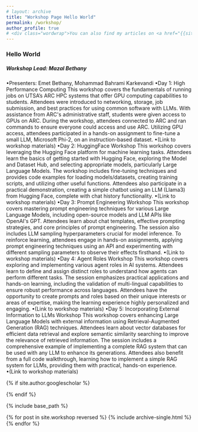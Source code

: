 ```yaml
---
# layout: archive
title: "Workshop Page Hello World"
permalink: /workshop/
author_profile: true
# <div class="wordwrap">You can also find my articles on <a href="{{site.author.googlescholar}}">my Google Scholar profile</a>.</div>
---
```

### Hello World ###
##### Workshop Lead: Mazal Bethany #####
•Presenters: Emet Bethany, Mohammad Bahrami Karkevandi
•Day 1: High Performance Computing
 This workshop covers the fundamentals of running jobs on UTSA’s ARC HPC systems that offer GPU computing capabilities to students. Attendees were introduced to networking, storage, job submission, and best practices for using common software with LLMs. With assistance from ARC's administrative staff, students were given access to GPUs on ARC. During the workshop, attendees connected to ARC and ran commands to ensure everyone could access and use ARC. Utilizing GPU access, attendees participated in a hands-on assignment to fine-tune a small LLM, Microsoft Phi-2, on an instruction-based dataset.
•(Link to workshop materials)
•Day 2: HuggingFace Workshop
 This workshop covers leveraging the Hugging Face platform for machine learning tasks. Attendees learn the basics of getting started with Hugging Face, exploring the Model and Dataset Hub, and selecting appropriate models, particularly Large Language Models. The workshop includes fine-tuning techniques and provides code examples for loading models/datasets, creating training scripts, and utilizing other useful functions. Attendees also participate in a practical demonstration, creating a simple chatbot using an LLM (Llama3) from Hugging Face, complete with chat history functionality.
•(Link to workshop materials)
•Day 3: Prompt Engineering Workshop
 This workshop covers mastering prompt engineering techniques for various Large Language Models, including open-source models and LLM APIs like OpenAI's GPT. Attendees learn about chat templates, effective prompting strategies, and core principles of prompt engineering. The session also includes LLM sampling hyperparameters crucial for model inference. To reinforce learning, attendees engage in hands-on assignments, applying prompt engineering techniques using an API and experimenting with different sampling parameters to observe their effects firsthand.
•(Link to workshop materials)
•Day 4: Agent Roles Workshop
 This workshop covers exploring and implementing various agent roles in AI systems. Attendees learn to define and assign distinct roles to understand how agents can perform different tasks. The session emphasizes practical applications and hands-on learning, including the validation of multi-lingual capabilities to ensure robust performance across languages. Attendees have the opportunity to create prompts and roles based on their unique interests or areas of expertise, making the learning experience highly personalized and engaging.
•(Link to workshop materials)
•Day 5: Incorporating External Information to LLMs Workshop
 This workshop covers enhancing Large Language Models with external information using Retrieval-Augmented Generation (RAG) techniques. Attendees learn about vector databases for efficient data retrieval and explore semantic similarity searching to improve the relevance of retrieved information. The session includes a comprehensive example of implementing a complete RAG system that can be used with any LLM to enhance its generations. Attendees also benefit from a full code walkthrough, learning how to implement a simple RAG system for LLMs, providing them with practical, hands-on experience.
•(Link to workshop materials)

{% if site.author.googlescholar %}
   
{% endif %}

{% include base_path %}

{% for post in site.workshop reversed %}
  {% include archive-single.html %}
{% endfor %}
